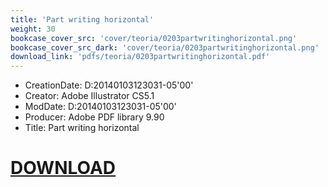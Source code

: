 ```yaml
---
title: 'Part writing horizontal'
weight: 30
bookcase_cover_src: 'cover/teoria/0203partwritinghorizontal.png'
bookcase_cover_src_dark: 'cover/teoria/0203partwritinghorizontal.png'
download_link: 'pdfs/teoria/0203partwritinghorizontal.pdf'
---
```


- CreationDate: D:20140103123031-05'00'
- Creator: Adobe Illustrator CS5.1
- ModDate: D:20140103123031-05'00'
- Producer: Adobe PDF library 9.90
- Title: Part writing horizontal
# [DOWNLOAD](/pdfs/teoria/0203partwritinghorizontal.pdf)
